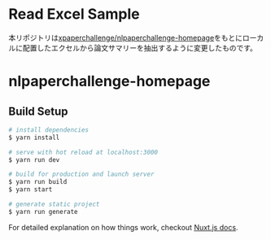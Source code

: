 # Read Excel Sample
本リポジトリは[xpaperchallenge/nlpaperchallenge-homepage](https://github.com/xpaperchallenge/nlpaperchallenge-homepage)をもとにローカルに配置したエクセルから論文サマリーを抽出するように変更したものです。

# nlpaperchallenge-homepage

## Build Setup

``` bash
# install dependencies
$ yarn install

# serve with hot reload at localhost:3000
$ yarn run dev

# build for production and launch server
$ yarn run build
$ yarn start

# generate static project
$ yarn run generate
```

For detailed explanation on how things work, checkout [Nuxt.js docs](https://nuxtjs.org).
